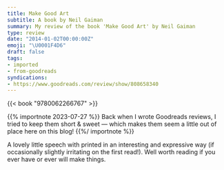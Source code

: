 ```yaml
---
title: Make Good Art
subtitle: A book by Neil Gaiman
summary: My review of the book 'Make Good Art' by Neil Gaiman
type: review
date: "2014-01-02T00:00:00Z"
emoji: "\U0001F4D6"
draft: false
tags:
- imported
- from-goodreads
syndications:
- https://www.goodreads.com/review/show/808658340
---
```


{{< book "9780062266767" >}}

{{% importnote 2023-07-27 %}}
Back when I wrote Goodreads reviews, I tried to keep them short & sweet — which makes them seem a little out of place here on this blog!
{{%/ importnote %}}

A lovely little speech with printed in an interesting and expressive way (if occasionally slightly irritating on the first read!). Well worth reading if you ever have or ever will make things.
